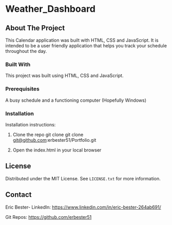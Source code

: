 # Weather_Dashboard

## About The Project

This Calendar application was built with HTML, CSS and JavaScript. It is intended to be a user friendly application that helps you track your schedule throughout the day.


### Built With

This project was built using HTML, CSS and JavaScript.

### Prerequisites

A busy schedule and a functioning computer (Hopefully Windows) 

### Installation

Installation instructions:

1. Clone the repo
    git clone git clone git@github.com:erbester51/Portfolio.git

2. Open the index.html in your local browser

## License

Distributed under the MIT License. See `LICENSE.txt` for more information.

## Contact

Eric Bester- LinkedIn: https://www.linkedin.com/in/eric-bester-264ab691/

Git Repos: https://github.com/erbester51